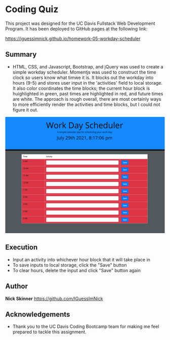 # Coding Quiz

This project was designed for the UC Davis Fullstack Web Development Program. It has been deployed to GitHub pages at the following link:

https://iguessimnick.github.io/homework-05-workday-scheduler

## Summary

* HTML, CSS, and Javascript, Bootstrap, and jQuery was used to create a simple workday scheduler. Momentjs was used to construct the time clock so users know what timwe it is. It blocks out the workday into hours (9-5) and stores user input in the 'activities' field to local storage. It also color coordinates the time blocks; the current hour block is huighlighted in green, past times are highlighted in red, and future times are white. The approach is rough overall, there are most certainly ways to more efficiently render the activities and time blocks, but I could not figure it out. 

![Scheduler Demo](./assets/images/demo.png)

## Execution

* Input an activity into whichever hour block that it will take place in
* To save inputs to local storage, click the "Save" button
* To clear hours, delete the input and click "Save" button again

## Author

**Nick Skinner** https://github.com/IGuessImNick

## Acknowledgements

* Thank you to the UC Davis Coding Bootcamp team for making me feel prepared to tackle this assignment.